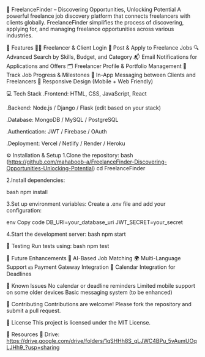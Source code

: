 🔎 FreelanceFinder – Discovering Opportunities, Unlocking Potential
A powerful freelance job discovery platform that connects freelancers with clients globally. FreelanceFinder simplifies the process of discovering, applying for, and managing freelance opportunities across various industries.

🚀 Features
🧑‍💻 Freelancer & Client Login
📄 Post & Apply to Freelance Jobs
🔍 Advanced Search by Skills, Budget, and Category
📬 Email Notifications for Applications and Offers
🗂️ Freelancer Profile & Portfolio Management
📆 Track Job Progress & Milestones
💬 In-App Messaging between Clients and Freelancers
📱 Responsive Design (Mobile + Web Friendly)

💻 Tech Stack
.Frontend: HTML, CSS, JavaScript, React

.Backend: Node.js / Django / Flask (edit based on your stack)

.Database: MongoDB / MySQL / PostgreSQL

.Authentication: JWT / Firebase / OAuth

.Deployment: Vercel / Netlify / Render / Heroku

⚙️ Installation & Setup
1.Clone the repository:
bash
(https://github.com/mahaboob-a/FreelanceFinder-Discovering-Opportunities-Unlocking-Potential)
cd FreelanceFinder

2.Install dependencies:

bash
npm install

3.Set up environment variables:
Create a .env file and add your configuration:

env
Copy code
DB_URI=your_database_uri
JWT_SECRET=your_secret

4.Start the development server:
bash
npm start

🧪 Testing
Run tests using:
bash
npm test

🌱 Future Enhancements
🧠 AI-Based Job Matching
🌍 Multi-Language Support
💵 Payment Gateway Integration
📆 Calendar Integration for Deadlines

🐛 Known Issues
No calendar or deadline reminders
Limited mobile support on some older devices
Basic messaging system (to be enhanced)

🤝 Contributing
Contributions are welcome!
Please fork the repository and submit a pull request.

📜 License
This project is licensed under the MIT License.

📂 Resources
📁 Drive: https://drive.google.com/drive/folders/1qSHHh8S_qLJWC4BPu_5vAumUOqLJHh9_?usp=sharing






